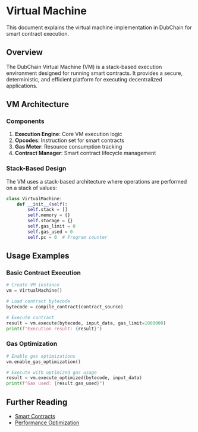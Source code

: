 # Virtual Machine

This document explains the virtual machine implementation in DubChain for smart contract execution.

## Overview

The DubChain Virtual Machine (VM) is a stack-based execution environment designed for running smart contracts. It provides a secure, deterministic, and efficient platform for executing decentralized applications.

## VM Architecture

### Components

1. **Execution Engine**: Core VM execution logic
2. **Opcodes**: Instruction set for smart contracts
3. **Gas Meter**: Resource consumption tracking
4. **Contract Manager**: Smart contract lifecycle management

### Stack-Based Design

The VM uses a stack-based architecture where operations are performed on a stack of values:

```python
class VirtualMachine:
    def __init__(self):
        self.stack = []
        self.memory = {}
        self.storage = {}
        self.gas_limit = 0
        self.gas_used = 0
        self.pc = 0  # Program counter
```

## Usage Examples

### Basic Contract Execution
```python
# Create VM instance
vm = VirtualMachine()

# Load contract bytecode
bytecode = compile_contract(contract_source)

# Execute contract
result = vm.execute(bytecode, input_data, gas_limit=1000000)
print(f"Execution result: {result}")
```

### Gas Optimization
```python
# Enable gas optimizations
vm.enable_gas_optimization()

# Execute with optimized gas usage
result = vm.execute_optimized(bytecode, input_data)
print(f"Gas used: {result.gas_used}")
```

## Further Reading

- [Smart Contracts](../concepts/smart-contracts.md)
- [Performance Optimization](../performance/README.md)
